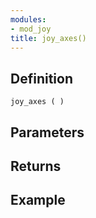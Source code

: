 ```yaml
---
modules:
- mod_joy
title: joy_axes()
---
```


## Definition

    joy_axes ( )

## Parameters

## Returns

## Example

```
```
